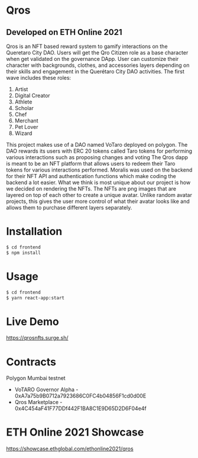 # Qros
## Developed on ETH Online 2021 

Qros is an NFT based reward system to gamify interactions on the Queretaro City DAO. Users will get the Qro Citizen role as a base character when get validated on the governance DApp. User can customize their character with backgrounds, clothes, and accessories layers depending on their skills and engagement in the Querétaro City DAO activities. The first wave includes these roles:

1. Artist
2. Digital Creator
3. Athlete
4. Scholar
5. Chef
6. Merchant
7. Pet Lover
8. Wizard

This project makes use of a DAO named VoTaro deployed on polygon. The DAO rewards its users with ERC 20 tokens called Taro tokens for performing various interactions such as proposing changes and voting  The Qros dapp is meant to be an NFT platform that allows users to redeem their Taro tokens for various interactions performed. Moralis was used on the backend for their NFT API and authentication functions which make coding the backend a lot easier. What we think is most unique about our project is how we decided on rendering the NFTs. The NFTs are png images that are layered on top of each other to create a unique avatar. Unlike random avatar projects, this gives the user more control of what their avatar looks like and allows them to purchase different layers separately. 

# Installation
```sh
$ cd frontend
$ npm install
```

# Usage
```sh
$ cd frontend
$ yarn react-app:start
```

# Live Demo
https://qrosnfts.surge.sh/

# Contracts 

Polygon Mumbai testnet
- VoTARO Governor Alpha - 0xA7a75b9B0712a7923686C0FC4b04856F1cd0d00E
- Qros Marketplace - 0x4C454aF41F77DDf442F1BA8C1E9D65D2D6F04e4f

# ETH Online 2021 Showcase
https://showcase.ethglobal.com/ethonline2021/qros

